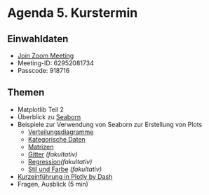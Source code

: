 # Agenda 5. Kurstermin

## Einwahldaten
* [Join Zoom Meeting](https://uni-mannheim.zoom.us/j/62952081734?pwd=NnhSSnJCRHFLaEdKb3hHeFF4dkppQT09)
* Meeting-ID: 62952081734
* Passcode: 918716

## Themen 

* Matplotlib Teil 2
* Überblick zu [Seaborn](https://seaborn.pydata.org/index.html)
* Beispiele zur Verwendung von Seaborn zur Erstellung von Plots
    * [Verteilungsdiagramme](01_seaborn_verteilungsdiagramme.ipynb)
    * [Kategorische Daten](02_seaborn_PlotsKategorischeDaten.ipynb)
    * [Matrizen](03_seaborn_MatrixPlots.ipynb)
    * [Gitter](04_seaborn_Grids.ipynb) *(fakultativ)* 
    * [Regression](05_seaborn_RegressionPlots.ipynb)*(fakultativ)* 
    * [Stil und Farbe](06_seaborn_StilUndFarbe.ipynb) *(fakultativ)* 
* [Kurzeinführung in Plotly by Dash](07_plotly.ipynb)
* Fragen, Ausblick (5 min)
